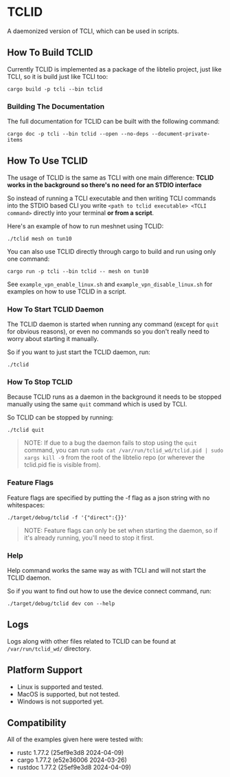 # TCLID

A daemonized version of TCLI, which can be used in scripts.

## How To Build TCLID

Currently TCLID is implemented as a package of the libtelio project, just like TCLI, so it is build just like TCLI too:

```shell
cargo build -p tcli --bin tclid
```

### Building The Documentation

The full documentation for TCLID can be built with the following command:

```shell
cargo doc -p tcli --bin tclid --open --no-deps --document-private-items
```

## How To Use TCLID

The usage of TCLID is the same as TCLI with one main difference: **TCLID works in the background so there's no need for an STDIO interface**

So instead of running a TCLI executable and then writing TCLI commands into the STDIO based CLI you write `<path to tclid executable> <TCLI command>` directly into your terminal **or from a script**.

Here's an example of how to run meshnet using TCLID:

```shell
./tclid mesh on tun10
```

You can also use TCLID directly through cargo to build and run using only one command:

```shell
cargo run -p tcli --bin tclid -- mesh on tun10
```

See `example_vpn_enable_linux.sh` and `example_vpn_disable_linux.sh` for examples on how to use TCLID in a script.

### How To Start TCLID Daemon

The TCLID daemon is started when running any command (except for `quit` for obvious reasons), or even no commands so you don't really need to worry about starting it manually.

So if you want to just start the TCLID daemon, run:

```shell
./tclid
```

### How To Stop TCLID

Because TCLID runs as a daemon in the background it needs to be stopped manually using the same `quit` command which is used by TCLI.

So TCLID can be stopped by running:

```shell
./tclid quit
```

>NOTE: If due to a bug the daemon fails to stop using the `quit` command, you can run `sudo cat /var/run/tclid_wd/tclid.pid | sudo xargs kill -9` from the root of the libtelio repo (or wherever the tclid.pid fie is visible from).

### Feature Flags

Feature flags are specified by putting the -f flag as a json string with no whitespaces:

```shell
./target/debug/tclid -f '{"direct":{}}'
```

>NOTE: Feature flags can only be set when starting the daemon, so if it's already running, you'll need to stop it first.

### Help

Help command works the same way as with TCLI and will not start the TCLID daemon.

So if you want to find out how to use the device connect command, run:

```shell
./target/debug/tclid dev con --help
```

## Logs

Logs along with other files related to TCLID can be found at `/var/run/tclid_wd/` directory.

## Platform Support

- Linux is supported and tested.
- MacOS is supported, but not tested.
- Windows is not supported yet.

## Compatibility

All of the examples given here were tested with:

- rustc 1.77.2 (25ef9e3d8 2024-04-09)
- cargo 1.77.2 (e52e36006 2024-03-26)
- rustdoc 1.77.2 (25ef9e3d8 2024-04-09)
